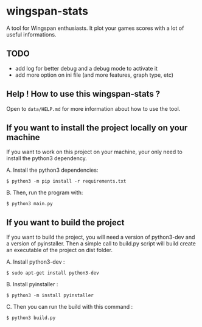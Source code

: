 # wingspan-stats
A tool for Wingspan enthusiasts. It plot your games scores with a lot of useful informations.

## TODO
- add log for better debug and a debug mode to activate it
- add more option on ini file (and more features, graph type, etc)

## Help ! How to use this wingspan-stats ?
Open to ```data/HELP.md``` for more information about how to use the tool.

## If you want to install the project locally on your machine

If you want to work on this project on your machine, your only need to install
the python3 dependency.

A. Install the python3 dependencies:
```
$ python3 -m pip install -r requirements.txt
```

B. Then, run the program with:
```
$ python3 main.py
```

## If you want to build the project

If you want to build the project, you will need a version of python3-dev and a version of pyinstaller.
Then a simple call to build.py script will build create an executable of the project on dist folder.

A. Install python3-dev :
```
$ sudo apt-get install python3-dev
```

B. Install pyinstaller :
```
$ python3 -m install pyinstaller
```

C. Then you can run the build with this command :
```
$ python3 build.py
```
